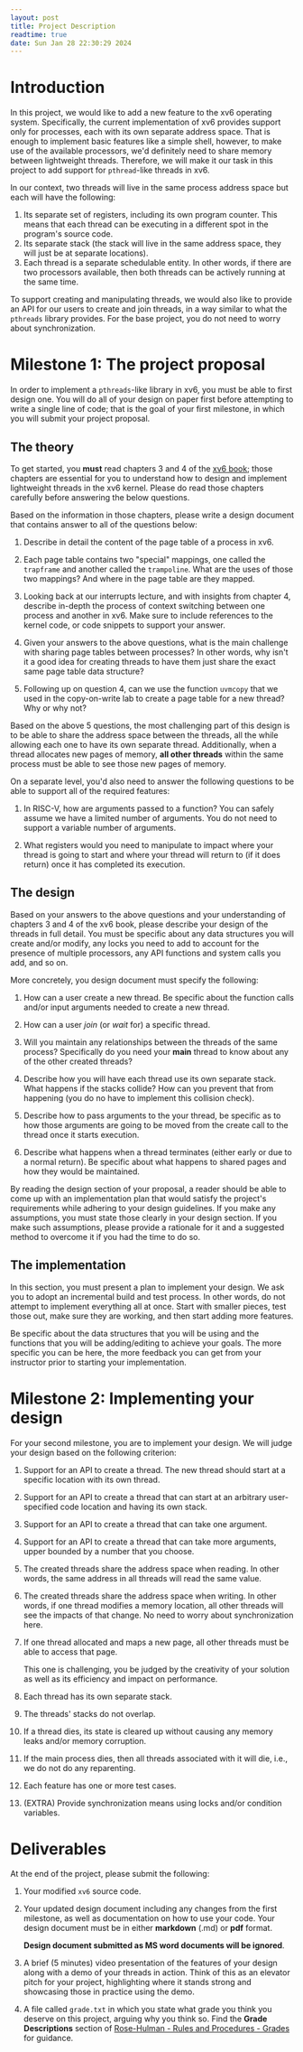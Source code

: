 ```yaml
---
layout: post
title: Project Description
readtime: true
date: Sun Jan 28 22:30:29 2024
---
```


# Introduction

In this project, we would like to add a new feature to the xv6 operating
system. Specifically, the current implementation of xv6 provides support only
for processes, each with its own separate address space. That is enough to
implement basic features like a simple shell, however, to make use of the
available processors, we'd definitely need to share memory between lightweight
threads. Therefore, we will make it our task in this project to add support for
`pthread`-like threads in xv6.

In our context, two threads will live in the same process address space but
each will have the following:

1. Its separate set of registers, including its own program counter. This means
   that each thread can be executing in a different spot in the program's
   source code.
2. Its separate stack (the stack will live in the same address space, they
   will just be at separate locations).
3. Each thread is a separate schedulable entity. In other words, if there
   are two processors available, then both threads can be actively running at
   the same time.

To support creating and manipulating threads, we would also like to provide an
API for our users to create and join threads, in a way similar to what the
`pthreads` library provides. For the base project, you do not need to worry
about synchronization.

<!--
; adding locks and/or condition variables would count as
an extra bonus feature. Your implementation will be finally judged on its
design, efficiency, usability, and any extra/added features.

## Interlude: Hardcore Linux project

For those of you who are really into operating system, you have a chance to opt
into a different, yet much harder project, implemented in the latest version of
the Linux kernel. In that project, you will write a Linux kernel module and
provide an interface to it using the virtual `procfs` filesystem. You have a
bit more freedom in choosing the objective of your module as long as you
satisfy a set of small requirements. If you are interested in this project,
please reach out to your instructor for input, a discussion, and some guidelines.

Please note that this project is by nature significantly harder than anything
you do in xv6. You will need to work on a virtual machine that you are able to
crash and reboot multiple times while developing your code. Expect that you
will need to spend twice to three times as much time on this one compared to
the xv6 multi-threading project.
-->

# Milestone 1: The project proposal

In order to implement a `pthreads`-like library in xv6, you must be able to
first design one. You will do all of your design on paper first before
attempting to write a single line of code; that is the goal of your first
milestone, in which you will submit your project proposal.

## The theory

To get started, you **must** read chapters 3 and 4 of the [xv6
book](https://pdos.csail.mit.edu/6.828/2023/xv6/book-riscv-rev3.pdf); those
chapters are essential for you to understand how to design and implement
lightweight threads in the xv6 kernel. Please do read those chapters carefully
before answering the below questions.

Based on the information in those chapters, please write a design document that
contains answer to all of the questions below:

1. Describe in detail the content of the page table of a process in xv6.

2. Each page table contains two "special" mappings, one called the `trapframe`
   and another called the `trampoline`. What are the uses of those two
   mappings? And where in the page table are they mapped.

3. Looking back at our interrupts lecture, and with insights from chapter 4,
   describe in-depth the process of context switching between one process and
   another in xv6. Make sure to include references to the kernel code, or code
   snippets to support your answer.

4. Given your answers to the above questions, what is the main challenge with
   sharing page tables between processes? In other words, why isn't it a good
   idea for creating threads to have them just share the exact same page table
   data structure?

5. Following up on question 4, can we use the function `uvmcopy` that we used
   in the copy-on-write lab to create a page table for a new thread? Why or why
   not?

Based on the above 5 questions, the most challenging part of this design is to
be able to share the address space between the threads, all the while allowing
each one to have its own separate thread. Additionally, when a thread allocates
new pages of memory, **all other threads** within the same process must be able
to see those new pages of memory.

On a separate level, you'd also need to answer the following questions to be
able to support all of the required features:

1. In RISC-V, how are arguments passed to a function? You can safely assume we
   have a limited number of arguments. You do not need to support a variable
   number of arguments.

2. What registers would you need to manipulate to impact where your thread is
   going to start and where your thread will return to (if it does return) once
   it has completed its execution.

## The design

Based on your answers to the above questions and your understanding of chapters
3 and 4 of the xv6 book, please describe your design of the threads in full
detail. You must be specific about any data structures you will create and/or
modify, any locks you need to add to account for the presence of multiple
processors, any API functions and system calls you add, and so on.

More concretely, you design document must specify the following:

1. How can a user create a new thread. Be specific about the function calls
   and/or input arguments needed to create a new thread.

2. How can a user _join_ (or _wait_ for) a specific thread.

3. Will you maintain any relationships between the threads of the same process?
   Specifically do you need your __main__ thread to know about any of the other
   created threads?

4. Describe how you will have each thread use its own separate stack. What
   happens if the stacks collide? How can you prevent that from happening (you
   do no have to implement this collision check).

5. Describe how to pass arguments to the your thread, be specific as to how
   those arguments are going to be moved from the create call to the thread
   once it starts execution.

6. Describe what happens when a thread terminates (either early or due to a
   normal return). Be specific about what happens to shared pages and how they
   would be maintained.

By reading the design section of your proposal, a reader should be able to come
up with an implementation plan that would satisfy the project's requirements
while adhering to your design guidelines. If you make any assumptions, you must
state those clearly in your design section. If you make such assumptions,
please provide a rationale for it and a suggested method to overcome it if you
had the time to do so.

## The implementation

In this section, you must present a plan to implement your design. We ask you
to adopt an incremental build and test process. In other words, do not attempt
to implement everything all at once. Start with smaller pieces, test those out,
make sure they are working, and then start adding more features.

Be specific about the data structures that you will be using and the functions
that you will be adding/editing to achieve your goals. The more specific you
can be here, the more feedback you can get from your instructor prior to
starting your implementation.

# Milestone 2: Implementing your design

For your second milestone, you are to implement your design. We will judge your
design based on the following criterion:

1. Support for an API to create a thread. The new thread should start at a
   specific location with its own thread.

2. Support for an API to create a thread that can start at an arbitrary
   user-specified code location and having its own stack.

3. Support for an API to create a thread that can take one argument.

4. Support for an API to create a thread that can take more arguments, upper
   bounded by a number that you choose.

5. The created threads share the address space when reading. In other words,
   the same address in all threads will read the same value.

6. The created threads share the address space when writing. In other words, if
   one thread modifies a memory location, all other threads will see the
   impacts of that change. No need to worry about synchronization here.

7. If one thread allocated and maps a new page, all other threads must be able
   to access that page.

   This one is challenging, you be judged by the creativity of your solution as
   well as its efficiency and impact on performance.

8. Each thread has its own separate stack.

9. The threads' stacks do not overlap.

10. If a thread dies, its state is cleared up without causing any memory leaks
    and/or memory corruption.

11. If the main process dies, then all threads associated with it will die,
    i.e., we do not do any reparenting.

12. Each feature has one or more test cases.

13. (EXTRA) Provide synchronization means using locks and/or condition
    variables.

# Deliverables

At the end of the project, please submit the following:

1. Your modified `xv6` source code.

2. Your updated design document including any changes from the first milestone,
   as well as documentation on how to use your code. Your design document must
   be in either **markdown** (.md) or **pdf** format.

   **Design document submitted as MS word documents will be ignored**.

3. A brief (5 minutes) video presentation of the features of your design along
   with a demo of your threads in action. Think of this as an elevator pitch
   for your project, highlighting where it stands strong and showcasing those
   in practice using the demo.
   
4. A file called `grade.txt` in which you state what grade you think you
   deserve on this project, arguing why you think so. Find the **Grade
   Descriptions** section of [Rose-Hulman - Rules and Procedures -
   Grades](https://www.rose-hulman.edu/campus-life/student-services/registrar/rules-and-procedures/grades.html)
   for guidance.

<!--
# Ideas out there

- Implement `pthreads` in the xv6 kernel.

Requirements:

- Threads must share all the address space, including newly added pages, if
  any.

- Sharing of pages must be as efficient as possible.

- Simply assigning the page table of the child to that of the parent will not
  work, ask to find out why?

- How do we set the start of the newly created thread to a new function? How do
  we pass arguments to that function?
  - Assume we only pass a single argument.

- Must add a new system call

- Must develop test cases

- Must show design document, pretty much answering these questions.

- Must develop plan of attack, including when test cases will be developed and
  how.
-->

